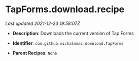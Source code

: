 # TapForms.download.recipe

_Last updated 2021-12-23 19:58:07Z_

- **Description**: Downloads the current version of Tap Forms

- **Identifier**: `com.github.michalmmac.download.TapForms`

- **Parent Recipes**: `None`
